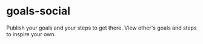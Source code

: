 # goals-social
Publish your goals and your steps to get there. View other's goals and steps to inspire your own. 

